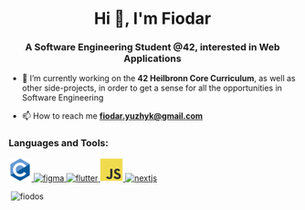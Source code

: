 <h1 align="center">Hi 👋, I'm Fiodar</h1>
<h3 align="center">A Software Engineering Student @42, interested in Web Applications</h3>

- 🔭 I’m currently working on the **42 Heilbronn Core Curriculum**, as well as other side-projects, in order
to get a sense for all the opportunities in Software Engineering

- 📫 How to reach me **fiodar.yuzhyk@gmail.com**

<p align="left">
</p>

<h3 align="left">Languages and Tools:</h3>
<p align="left"> <a href="https://www.cprogramming.com/" target="_blank" rel="noreferrer"> <img src="https://raw.githubusercontent.com/devicons/devicon/master/icons/c/c-original.svg" alt="c" width="40" height="40"/> </a> <a href="https://www.figma.com/" target="_blank" rel="noreferrer"> <img src="https://www.vectorlogo.zone/logos/figma/figma-icon.svg" alt="figma" width="40" height="40"/> </a> <a href="https://flutter.dev" target="_blank" rel="noreferrer"> <img src="https://www.vectorlogo.zone/logos/flutterio/flutterio-icon.svg" alt="flutter" width="40" height="40"/> </a> <a href="https://developer.mozilla.org/en-US/docs/Web/JavaScript" target="_blank" rel="noreferrer"> <img src="https://raw.githubusercontent.com/devicons/devicon/master/icons/javascript/javascript-original.svg" alt="javascript" width="40" height="40"/> </a> <a href=https://ethereum.org/en/developers/docs/smart-contracts/languages/" target="_blank" rel="noreferrer"> <img src="https://storage.googleapis.com/cjl-strapi-media/solidity_logo_af7269b3de/solidity_logo_af7269b3de.png" alt="nextjs" width="40" height="40"/></a></p>

<p>&nbsp;<img align="center" src="https://github-readme-stats.vercel.app/api?username=fiodos&show_icons=true&locale=en" alt="fiodos" /></p>
